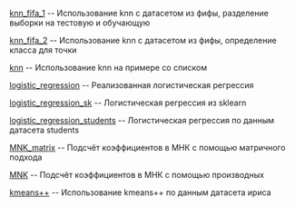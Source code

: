 [knn_fifa_1](knn_fifa_1.py) -- Использование knn с датасетом из фифы, разделение выборки на тестовую и обучающую

[knn_fifa_2](knn_fifa_2.py) -- Использование knn с датасетом из фифы, определение класса для точки

[knn](knn.py) -- Использование knn на примере со списком

[logistic_regression](logistic_regression.py) -- Реализованная логистическая регрессия

[logistic_regression_sk](logistic_regression_sk.py) -- Логистическая регрессия из sklearn

[logistic_regression_students](logistic_regression_students.py) -- Логистическая регрессия по данным датасета students

[MNK_matrix](MNK_matrix.py) -- Подсчёт коэффициентов в МНК с помощью матричного подхода

[MNK](MNK.py) -- Подсчёт коэффициентов в МНК с помощью производных

[kmeans++](kmeans++.py) -- Использование kmeans++ по данным датасета ириса

